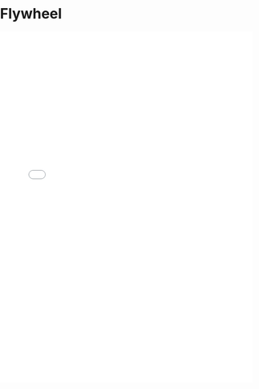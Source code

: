 # Flywheel

<style>
    body, html {
        width: 100%;
        height: 100%;
        margin: 0;
        padding: 0;

    }

    iframe {
        width: 100%; 
        border: none; 
        background-color: white;
    }

</style>

<iframe width = "100%" height="700" src="local.html"></iframe>